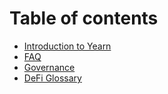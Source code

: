 # Table of contents

* [Introduction to Yearn](README.md)
* [FAQ](faq.md)
* [Governance](governance.md)
* [DeFi Glossary](defi-glossary.md)

